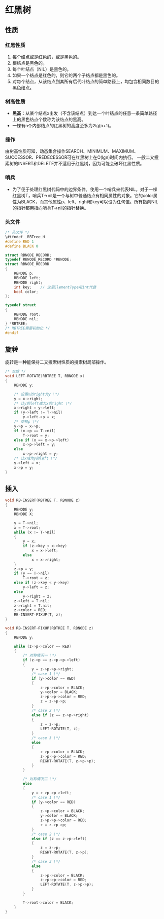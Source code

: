 # 红黑树

## 性质

### 红黑性质

1. 每个结点或是红色的，或是黑色的。
2. 根结点是黑色的。
3. 每个叶结点（NIL）是黑色的。
4. 如果一个结点是红色的，则它的两个子结点都是黑色的。
5. 对每个结点，从该结点到其所有后代叶结点的简单路径上，均包含相同数目的黑色结点。

### 树高性质

- **黑高**：从某个结点x出发（不含该结点）到达一个叶结点的任意一条简单路径上的黑色结点个数称为该结点的黑高。
- 一棵有n个内部结点的红黑树的高度至多为2lg(n+1)。

### 操作

由树高性质可知，动态集合操作SEARCH、MINIMUM、MAXIMUM、SUCCESSOR、PREDECESSOR可在红黑树上在O(lgn)时间内执行。
一般二叉搜索树的INSERT和DELETE并不适用于红黑树，因为可能会破坏红黑性质。

### 哨兵

- 为了便于处理红黑树代码中的边界条件，使用一个哨兵来代表NIL。对于一棵红黑树T，哨兵T->nil是一个与树中普通结点有相同属性的对象。它的color属性为BLACK，而其他属性p、left、right和key可以设为任何值。所有指向NIL的指针都用指向哨兵T->nil的指针替换。

### 头文件

```c
/* 头文件 */
\#ifndef _RBTree_H
#define RED 1
#define BLACK 0

struct RBNODE_RECORD;
typedef RBNODE_RECORD *RBNODE;
struct RBNODE_RECORD
{
    RBNODE p;
    RBNODE left;
    RBNODE right;
    int key;    // 这里ElementType用int代替
    bool color;
};

typedef struct
{
    RBNODE root;
    RBNODE nil;
} *RBTREE;
/* RBTREE需要初始化 */
#endif
```

## 旋转

旋转是一种能保持二叉搜索树性质的搜索树局部操作。

```c
/* 左旋 */
void LEFT-ROTATE(RBTREE T, RBNODE x)
{
    RBNODE y;

    /* 设置x的right为y \*/
    y = x->right;
    /* 让y的left成为x的right \*/
    x->right = y->left;
    if (y->left != T->nil)
        y->left->p = x;
    /* 交换p \*/
    y->p = x->p;
    if (x->p == T->nil)
        T->root = y;
    else if (x == x->p->left)
        x->p->left = y;
    else
        x->p->right = y;
    /* 让x成为y的left \*/
    y->left = x;
    x->p = y;
}
```

## 插入

```c
void RB-INSERT(RBTREE T, RBNODE z)
{
    RBNODE y;
    RBNODE X;

    y = T->nil;
    x = T->root;
    while (x != T->nil)
    {
        y = x;
        if (z->key < x->key)
            x = x->left;
        else
            x = x->right;
    }
    z->p = y;
    if (y == T->nil)
        T->root = z;
    else if (z->key < y->key)
        y->left = z;
    else
        y->right = z;
    z->left = T.nil;
    z->right = T.nil;
    z->color = RED;
    RB-INSERT-FIXUP(T, z);
}

void RB-INSERT-FIXUP(RBTREE T, RBNODE z)
{
    RBNODE y;

    while (z->p->color == RED)
    {
        /* 对称情况一 \*/
        if (z->p == z->p->p->left)
        {
            y = z->p->p->right;
            /* case 1 \*/
            if (y->color == RED)
            {
                z->p->color = BLACK;
                y->color = BLACK;
                z->p->p->color = RED;
                z = z->p->p;
            }
            /* case 2 \*/
            else if (z == z->p->right)
            {
                z = z->p;
                LEFT-ROTATE(T, z);
            }
            /* case 3 \*/
            else
            {
                z->p->color = BLACK;
                z->p->p->color = RED;
                RIGHT-ROTATE(T, z->p->p);
            }
        }

        /* 对称情况二 \*/
        else
        {
            y = z->p->p->left;
            /* case 1 \*/
            if (y->color == RED)
            {
                z->p->color = BLACK;
                y->color = BLACK;
                z->p->p->color = RED;
                z = z->p->p;
            }
            /* case 2 \*/
            else if (z == z->p->left)
            {
                z = z->p;
                RIGHT-ROTATE(T, z->p);
            }
            /* case 3 \*/
            else
            {
                z->p->color = BLACK;
                z->p->p->color = RED;
                LEFT-ROTATE(T, z->p->p);
            }
        }

        T->root->color = BLACK;
    }    
}    
```
